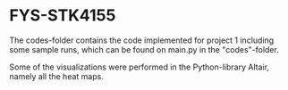 # FYS-STK4155

The codes-folder contains the code implemented for project 1 including some sample runs, which can be found on main.py in the "codes"-folder.

Some of the visualizations were performed in the Python-library Altair, namely all the heat maps.
